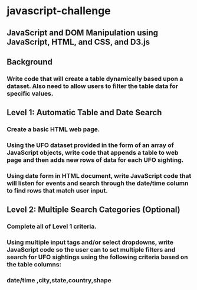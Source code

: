 # javascript-challenge
## JavaScript and DOM Manipulation using JavaScript, HTML, and CSS, and D3.js

## Background

### Write code that will create a table dynamically based upon a dataset. Also need to allow users to filter the table data for specific values. 

## Level 1: Automatic Table and Date Search

### Create a basic HTML web page.
### Using the UFO dataset provided in the form of an array of JavaScript objects, write code that appends a table to web page and then adds new rows of data for each UFO sighting.
### Using date form in HTML document, write JavaScript code that will listen for events and search through the date/time column to find rows that match user input.

## Level 2: Multiple Search Categories (Optional)

### Complete all of Level 1 criteria.
### Using multiple input tags and/or select dropdowns, write JavaScript code so the user can to set multiple filters and search for UFO sightings using the following criteria based on the table columns:
### date/time ,city,state,country,shape

